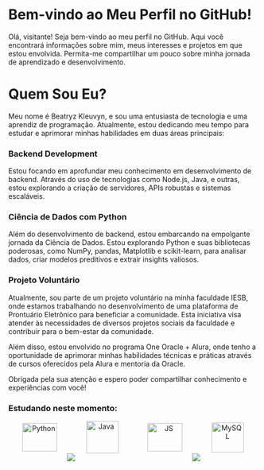 # Bem-vindo ao Meu Perfil no GitHub!

Olá, visitante! Seja bem-vindo ao meu perfil no GitHub. Aqui você encontrará informações sobre mim, meus interesses e projetos em que estou envolvida. Permita-me compartilhar um pouco sobre minha jornada de aprendizado e desenvolvimento.

# Quem Sou Eu?

Meu nome é Beatryz Kleuvyn, e sou uma entusiasta de tecnologia e uma aprendiz de programação. Atualmente, estou dedicando meu tempo para estudar e aprimorar minhas habilidades em duas áreas principais:

### Backend Development

Estou focando em aprofundar meu conhecimento em desenvolvimento de backend. Através do uso de tecnologias como Node.js, Java, e outras, estou explorando a criação de servidores, APIs robustas e sistemas escaláveis.

### Ciência de Dados com Python

Além do desenvolvimento de backend, estou embarcando na empolgante jornada da Ciência de Dados. Estou explorando Python e suas bibliotecas poderosas, como NumPy, pandas, Matplotlib e scikit-learn, para analisar dados, criar modelos preditivos e extrair insights valiosos.

### Projeto Voluntário

Atualmente, sou parte de um projeto voluntário na minha faculdade IESB, onde estamos trabalhando no desenvolvimento de uma plataforma de Prontuário Eletrônico para beneficiar a comunidade. Esta iniciativa visa atender às necessidades de diversos projetos sociais da faculdade e contribuir para o bem-estar da comunidade.

Além disso, estou envolvido no programa One Oracle + Alura, onde tenho a oportunidade de aprimorar minhas habilidades técnicas e práticas através de cursos oferecidos pela Alura e mentoria da Oracle.

Obrigada pela sua atenção e espero poder compartilhar conhecimento e experiências com você!

### Estudando neste momento:

<div style="display: flex; align-items: center;">
  <div style="flex: 1; text-align: center;">
    <img src="https://img.icons8.com/?size=256&id=121464&format=png" alt="Python" width="70" height="57" />
    <br>
  </div>

  <div style="flex: 1; text-align: center;">
    <img src="https://img.icons8.com/?size=256&id=46630&format=png" alt="Java" width="65" height="65" />
    <br>
  </div>

  <div style="flex: 1; text-align: center;">
    <img src="https://img.icons8.com/?size=256&id=1ZSHk8m9bk4p&format=png" alt="JS" width="70" height="57" />
    <br>
  </div>

  <div style="flex: 1; text-align: center;">
    <img src="https://img.icons8.com/?size=256&id=42904&format=png" alt="MySQL" width="65" height="60" />
    <br>
  </div>
</div>



<div style="display: flex; justify-content: center; align-items: center;">
  <div style="flex: 1; text-align: center;">
    <img src="https://github-readme-stats.vercel.app/api?username=KLEUVYN&show_icons=true&theme=dark" />
  </div>

  <div style="flex: 1; text-align: center;">
    <a href="https://github.com/KLEUVYN/github-readme-stats">
      <img src="https://github-readme-stats.vercel.app/api/top-langs/?username=kleuvyn&layout=compact&show_icons=true&theme=synthwave" />
    </a>
  </div>
</div>


